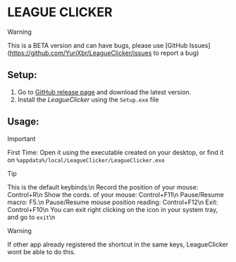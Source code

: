 # LEAGUE CLICKER

> [!WARNING]
> This is a BETA version and can have bugs, please use [GitHub Issues](https://github.com/YuriXbr/LeagueClicker/issues to report a bug)

## Setup:
1. Go to [GitHub release page](https://github.com/YuriXbr/LeagueClicker/releases) and download the latest version.
2. Install the *LeagueClicker* using the `Setup.exe` file

## Usage:
> [!IMPORTANT]
> First Time:
> Open it using the executable created on your desktop, or find it on `%appdata%/local/LeagueClicker/LeagueClicker.exe`

> [!TIP]
> This is the default keybinds:\n
> Record the position of your mouse: Control+R\n
> Show the cords. of your mouse: Control+F11\n
> Pause/Resume macro: F5.\n
> Pause/Resume mouse position reading: Control+F12\n
> Exit: Control+F10\n
> You can exit right clicking on the icon in  your system tray, and go to `exit`\n

> [!WARNING]
> If other app already registered the shortcut in the same keys, LeagueClicker wont be able to do this.
